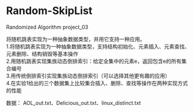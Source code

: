 # Random-SkipList
Randomized Algorithm project_03

将随机跳表实现为一种抽象数据类型，并用它支持一种应用。  
1.将随机跳表实现为一种抽象数据类型，支持结构初始化、元素插入、元素查找、元素删除、结构销毁等基本操作  
2.用随机跳表实现集族动态倒排索引：给定全集中的元素e，返回包含e的所有集合编号  
3.用传统倒排索引实现集族动态倒排索引（可以选择其他更有趣的应用）  
4.在实验1给出的三个数据集上比较集合插入、删除、查找等操作在两种实现方式的性能  

数据： AOL_out.txt、Delicious_out.txt、linux_distinct.txt
